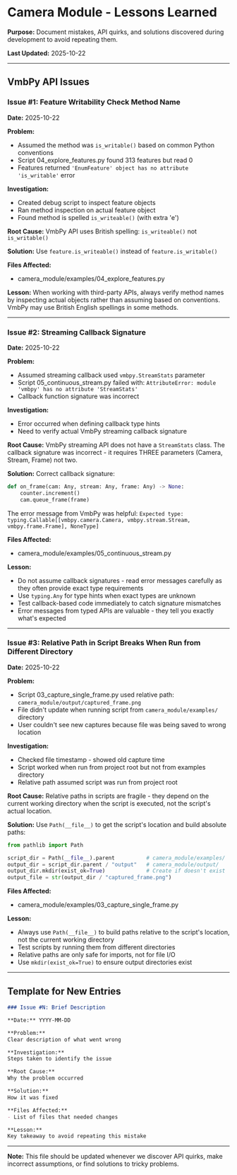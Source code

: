 # Camera Module - Lessons Learned

**Purpose:** Document mistakes, API quirks, and solutions discovered during development to avoid repeating them.

**Last Updated:** 2025-10-22

---

## VmbPy API Issues

### Issue #1: Feature Writability Check Method Name

**Date:** 2025-10-22

**Problem:**
- Assumed the method was `is_writable()` based on common Python conventions
- Script 04_explore_features.py found 313 features but read 0
- Features returned `'EnumFeature' object has no attribute 'is_writable'` error

**Investigation:**
- Created debug script to inspect feature objects
- Ran method inspection on actual feature object
- Found method is spelled `is_writeable()` (with extra 'e')

**Root Cause:**
VmbPy API uses British spelling: `is_writeable()` not `is_writable()`

**Solution:**
Use `feature.is_writeable()` instead of `feature.is_writable()`

**Files Affected:**
- camera_module/examples/04_explore_features.py

**Lesson:**
When working with third-party APIs, always verify method names by inspecting actual objects rather than assuming based on conventions. VmbPy may use British English spellings in some methods.

---

### Issue #2: Streaming Callback Signature

**Date:** 2025-10-22

**Problem:**
- Assumed streaming callback used `vmbpy.StreamStats` parameter
- Script 05_continuous_stream.py failed with: `AttributeError: module 'vmbpy' has no attribute 'StreamStats'`
- Callback function signature was incorrect

**Investigation:**
- Error occurred when defining callback type hints
- Need to verify actual VmbPy streaming callback signature

**Root Cause:**
VmbPy streaming API does not have a `StreamStats` class. The callback signature was incorrect - it requires THREE parameters (Camera, Stream, Frame) not two.

**Solution:**
Correct callback signature:
```python
def on_frame(cam: Any, stream: Any, frame: Any) -> None:
    counter.increment()
    cam.queue_frame(frame)
```

The error message from VmbPy was helpful: `Expected type: typing.Callable[[vmbpy.camera.Camera, vmbpy.stream.Stream, vmbpy.frame.Frame], NoneType]`

**Files Affected:**
- camera_module/examples/05_continuous_stream.py

**Lesson:**
- Do not assume callback signatures - read error messages carefully as they often provide exact type requirements
- Use `typing.Any` for type hints when exact types are unknown
- Test callback-based code immediately to catch signature mismatches
- Error messages from typed APIs are valuable - they tell you exactly what's expected

---

### Issue #3: Relative Path in Script Breaks When Run from Different Directory

**Date:** 2025-10-22

**Problem:**
- Script 03_capture_single_frame.py used relative path: `camera_module/output/captured_frame.png`
- File didn't update when running script from `camera_module/examples/` directory
- User couldn't see new captures because file was being saved to wrong location

**Investigation:**
- Checked file timestamp - showed old capture time
- Script worked when run from project root but not from examples directory
- Relative path assumed script was run from project root

**Root Cause:**
Relative paths in scripts are fragile - they depend on the current working directory when the script is executed, not the script's actual location.

**Solution:**
Use `Path(__file__)` to get the script's location and build absolute paths:

```python
from pathlib import Path

script_dir = Path(__file__).parent          # camera_module/examples/
output_dir = script_dir.parent / "output"   # camera_module/output/
output_dir.mkdir(exist_ok=True)             # Create if doesn't exist
output_file = str(output_dir / "captured_frame.png")
```

**Files Affected:**
- camera_module/examples/03_capture_single_frame.py

**Lesson:**
- Always use `Path(__file__)` to build paths relative to the script's location, not the current working directory
- Test scripts by running them from different directories
- Relative paths are only safe for imports, not for file I/O
- Use `mkdir(exist_ok=True)` to ensure output directories exist

---

## Template for New Entries

```markdown
### Issue #N: Brief Description

**Date:** YYYY-MM-DD

**Problem:**
Clear description of what went wrong

**Investigation:**
Steps taken to identify the issue

**Root Cause:**
Why the problem occurred

**Solution:**
How it was fixed

**Files Affected:**
- List of files that needed changes

**Lesson:**
Key takeaway to avoid repeating this mistake
```

---

**Note:** This file should be updated whenever we discover API quirks, make incorrect assumptions, or find solutions to tricky problems.
